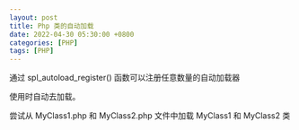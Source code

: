 ```yaml
---
layout: post
title: Php 类的自动加载
date: 2022-04-30 05:30:00 +0800
categories: [PHP]
tags: [PHP]
---
```

通过 spl_autoload_register() 函数可以注册任意数量的自动加载器

使用时自动去加载。

尝试从 MyClass1.php 和 MyClass2.php 文件中加载 MyClass1 和 MyClass2 类

 
<?php
spl_autoload_register(function ($class_name) {
    require_once $class_name . '.php';
});

$obj  = new MyClass1();
$obj2 = new MyClass2();
## 附
* 匿名函数
也叫闭包函数，临时的创建一个没有指定名称的函数。

* use关键字用法
继承变量
```
 
<?php
$message = 'hello';

// 没有 "use"
$example = function () {
    var_dump($message);//值未定义
};
echo $example();

// 继承 $message
$example = function () use ($message) {
    var_dump($message);
};
echo $example();
```